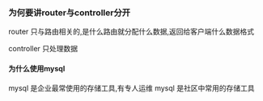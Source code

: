 ### 为何要讲router与controller分开 ###

router 只与路由相关的,是什么路由就分配什么数据,返回给客户端什么数据格式

controller 只处理数据

#### 为什么使用mysql ####

mysql 是企业最常使用的存储工具,有专人运维
mysql 是社区中常用的存储工具